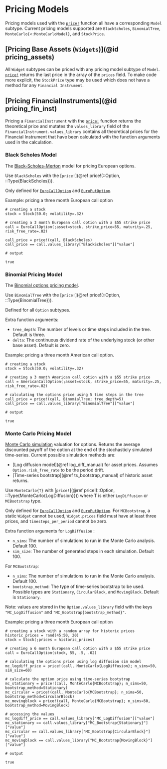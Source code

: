 # Pricing Models
Pricing models used with the [`price!`](@ref) function all have a corresponding `Model` subtype. Current pricing models supported are `BlackScholes`, `BinomialTree`, `MonteCarlo{<:MonteCarloModel}`, and `StockPrice`.

## [Pricing Base Assets (`Widgets`)](@id pricing_assets)
All `Widget` subtypes can be priced with any pricing model subtype of `Model`. [`price!`](@ref) returns the last price in the array of the `prices` field. To make code more explicit, the `StockPrice` type may be used which does not have a method for any `Financial Instrument`.  

## [Pricing FinancialInstruments](@id pricing_fin_inst)
Pricing a `FinancialInstrument` with the [`price!`](@ref) function returns the theoretical price and mutates the `values_library` field of the `FinancialInstrument`. `values_library` contains all theoretical prices for the Financial Instrument that have been calculated with the function arguments used in the calculation. 

### Black Scholes Model
The [Black-Scholes-Merton](https://en.wikipedia.org/wiki/Black%E2%80%93Scholes_model) model for pricing European options. 

Use `BlackScholes` with the [`price!`](@ref price!(::Option, ::Type{BlackScholes})). 

Only defined for [`EuroCallOption`](@ref) and [`EuroPutOption`](@ref). 

Example:
pricing a three month European call option

```jldoctest; output = false, setup = :(using Bruno)
# creating a stock
stock = Stock(50.0; volatility=.32)

# creating a 3 month European call option with a $55 strike price 
call = EuroCallOption(;asset=stock, strike_price=55, maturity=.25, risk_free_rate=.02)

call_price = price!(call, BlackScholes)
call_price == call.values_library["BlackScholes"]["value"]

# output

true
```

### Binomial Pricing Model
The [Binomial options pricing model](https://en.wikipedia.org/wiki/Binomial_options_pricing_model). 

Use `BinomialTree` with the [`price!`](@ref price!(::Option, ::Type{BinomialTree})).

Defined for all `Option` subtypes. 

Extra function arguments:
* `tree_depth`: The number of levels or time steps included in the tree. Default is three.
* `delta`: The continuous dividend rate of the underlying stock (or other base asset). Default is zero.

Example:
pricing a three month American call option.

```jldoctest; output = false, setup = :(using Bruno)
# creating a stock
stock = Stock(50.0; volatility=.32)

# creating a 3 month American call option with a $55 strike price 
call = AmericanCallOption(;asset=stock, strike_price=55, maturity=.25, risk_free_rate=.02)

# calculating the options price using 5 time steps in the tree
call_price = price!(call, BinomialTree; tree_depth=5)
call_price == call.values_library["BinomialTree"]["value"]

# output

true
```

### Monte Carlo Pricing Model
[Monte Carlo simulation](https://en.wikipedia.org/wiki/Monte_Carlo_methods_in_finance) valuation for options. Returns the average discounted payoff of the option at the end of the stochasticly simulated time-series. Current possible simulation methods are:

* [Log diffusion model](@ref log_diff_manual) for asset prices. Assumes `Option.risk_free_rate` to be the period drift.
* [Time-series bootstrap](@ref ts_bootstrap_manual) of historic asset returns.

Use `MonteCarlo{T}` with [`price!`](@ref price!(::Option, ::Type{MonteCarlo{LogDiffusion}})) where T is either `LogDiffusion` or `MCBootstrap` type.

Only defined for [`EuroCallOption`](@ref) and [`EuroPutOption`](@ref). For `MCBootstrap`, a static `Widget` cannot be used, `Widget.prices` field must have at least three prices, and `timesteps_per_period` cannot be zero.

Extra function arguments for `LogDiffusion` :
* `n_sims`: The number of simulations to run in the Monte Carlo analysis. Default 100.
* `sim_size`: The number of generated steps in each simulation. Default 100. 

For `MCBootstrap`:
* `n_sims`: The number of simulations to run in the Monte Carlo analysis. Default 100.
* `bootstrap_method`: The type of time-series bootstrap to be used. Possible types are `Stationary`, `CircularBlock`, and `MovingBlock`. Default is `Stationary`. 

Note: values are stored in the `Option.values_library` field with the keys `"MC_LogDiffusion"` and `"MC_Bootstrap{bootstrap_method}"`.

Example:
pricing a three month European call option
```jldoctest; output = false, setup = :(using Bruno)
# creating a stock with a random array for historic prices
historic_prices = rand(45:50, 20)
stock = Stock(;prices = historic_prices)

# creating a 6 month European call option with a $55 strike price 
call = EuroCallOption(stock, 55, .5, .02)

# calculating the options price using log diffusion sim model
mc_logdiff_price = price!(call, MonteCarlo{LogDiffusion}; n_sims=50, sim_size=60)

# calculate the option price using time-series bootstrap
mc_stationary = price!(call, MonteCarlo{MCBootstrap}; n_sims=50, bootstrap_method=Stationary)
mc_circular = price!(call, MonteCarlo{MCBootstrap}; n_sims=50, bootstrap_method=CircularBlock)
mc_movingblock = price!(call, MonteCarlo{MCBootstrap}; n_sims=50, bootstrap_method=MovingBlock)

# accessing the values
mc_logdiff_price == call.values_library["MC_LogDiffusion"]["value"]
mc_stationary == call.values_library["MC_Bootstrap{Stationary}"]["value"]
mc_circular == call.values_library["MC_Bootstrap{CircularBlock}"]["value"]
mc_movingblock == call.values_library["MC_Bootstrap{MovingBlock}"]["value"]

# output

true
```

